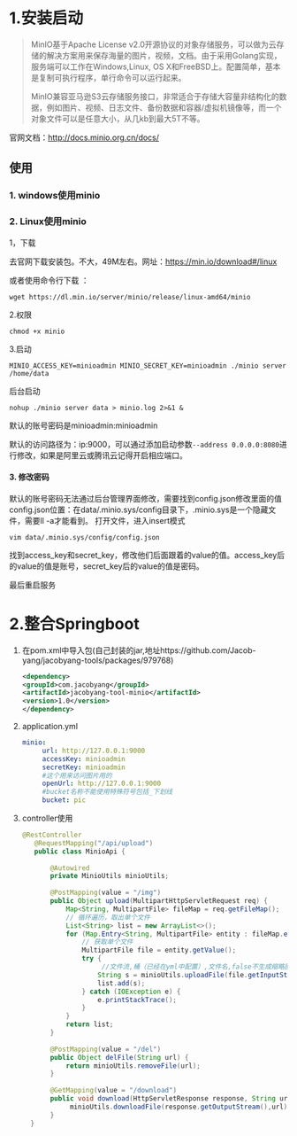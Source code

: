 # 1.安装启动

>MinIO基于Apache License v2.0开源协议的对象存储服务，可以做为云存储的解决方案用来保存海量的图片，视频，文档。由于采用Golang实现，服务端可以工作在Windows,Linux, OS X和FreeBSD上。配置简单，基本是复制可执行程序，单行命令可以运行起来。
>
>MinIO兼容亚马逊S3云存储服务接口，非常适合于存储大容量非结构化的数据，例如图片、视频、日志文件、备份数据和容器/虚拟机镜像等，而一个对象文件可以是任意大小，从几kb到最大5T不等。

官网文档：http://docs.minio.org.cn/docs/

## 使用

### 1. windows使用minio



### 2. Linux使用minio

1，下载

 去官网下载安装包。不大，49M左右。网址：https://min.io/download#/linux

 或者使用命令行下载 ：

```
wget https://dl.min.io/server/minio/release/linux-amd64/minio
```

2.权限

```
chmod +x minio
```

3.启动

```shell
MINIO_ACCESS_KEY=minioadmin MINIO_SECRET_KEY=minioadmin ./minio server /home/data
```

后台启动

```shell
nohup ./minio server data > minio.log 2>&1 &
```

默认的账号密码是minioadmin:minioadmin

默认的访问路径为：ip:9000，可以通过添加启动参数`--address 0.0.0.0:8080`进行修改，如果是阿里云或腾讯云记得开启相应端口。

#### 3. 修改密码

默认的账号密码无法通过后台管理界面修改，需要找到config.json修改里面的值
config.json位置：在data/.minio.sys/config目录下，.minio.sys是一个隐藏文件，需要ll -a才能看到。
打开文件，进入insert模式

```shell
vim data/.minio.sys/config/config.json
```

找到access_key和secret_key，修改他们后面跟着的value的值。access_key后的value的值是账号，secret_key后的value的值是密码。

最后重启服务





# 2.整合Springboot

1. 在pom.xml中导入包(自己封装的jar,地址https://github.com/Jacob-yang/jacobyang-tools/packages/979768)

   ```xml
   <dependency>
   <groupId>com.jacobyang</groupId>
   <artifactId>jacobyang-tool-minio</artifactId>
   <version>1.0</version>
   </dependency>
   ```

2. application.yml

   ```yml
   minio:
        url: http://127.0.0.1:9000
        accessKey: minioadmin
        secretKey: minioadmin
        #这个用来访问图片用的
        openUrl: http://127.0.0.1:9000
        #bucket名称不能使用特殊符号包括_下划线
        bucket: pic 
   ```

3. controller使用

   ```java
   @RestController
      @RequestMapping("/api/upload")
      public class MinioApi {
      
          @Autowired
          private MinioUtils minioUtils;
      
          @PostMapping(value = "/img")
          public Object upload(MultipartHttpServletRequest req) {
              Map<String, MultipartFile> fileMap = req.getFileMap();
              // 循环遍历，取出单个文件
              List<String> list = new ArrayList<>();
              for (Map.Entry<String, MultipartFile> entity : fileMap.entrySet()) {
                  // 获取单个文件
                  MultipartFile file = entity.getValue();
                  try {
                       //文件流,桶（已经在yml中配置）,文件名,false不生成缩略图/true生成缩略图
                      String s = minioUtils.uploadFile(file.getInputStream(), null, file.getOriginalFilename(), false);
                      list.add(s);
                  } catch (IOException e) {
                      e.printStackTrace();
                  }
              }
              return list;
          }     
      
          @PostMapping(value = "/del")
          public Object delFile(String url) {
              return minioUtils.removeFile(url);
          }
      
          @GetMapping(value = "/download")
          public void download(HttpServletResponse response, String url) {
               minioUtils.downloadFile(response.getOutputStream(),url);
          }
     }
   ```

   